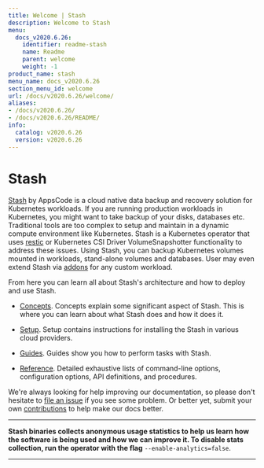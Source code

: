 ```yaml
---
title: Welcome | Stash
description: Welcome to Stash
menu:
  docs_v2020.6.26:
    identifier: readme-stash
    name: Readme
    parent: welcome
    weight: -1
product_name: stash
menu_name: docs_v2020.6.26
section_menu_id: welcome
url: /docs/v2020.6.26/welcome/
aliases:
- /docs/v2020.6.26/
- /docs/v2020.6.26/README/
info:
  catalog: v2020.6.26
  version: v2020.6.26
---
```


# Stash

[Stash](https://stash.run) by AppsCode is a cloud native data backup and recovery solution for Kubernetes workloads. If you are running production workloads in Kubernetes, you might want to take backup of your disks, databases etc. Traditional tools are too complex to setup and maintain in a dynamic compute environment like Kubernetes. Stash is a Kubernetes operator that uses [restic](https://github.com/restic/restic) or Kubernetes CSI Driver VolumeSnapshotter functionality to address these issues. Using Stash, you can backup Kubernetes volumes mounted in workloads, stand-alone volumes and databases. User may even extend Stash via [addons](https://stash.run/docs/latest/guides/latest/addons/overview/) for any custom workload.

From here you can learn all about Stash's architecture and how to deploy and use Stash.

- [Concepts](/docs/v2020.6.26/concepts/). Concepts explain some significant aspect of Stash. This is where you can learn about what Stash does and how it does it.

- [Setup](/docs/v2020.6.26/setup/). Setup contains instructions for installing
  the Stash in various cloud providers.

- [Guides](/docs/v2020.6.26/guides/latest/). Guides show you how to perform tasks with Stash.

- [Reference](/docs/v2020.6.26/reference/). Detailed exhaustive lists of
command-line options, configuration options, API definitions, and procedures.

We're always looking for help improving our documentation, so please don't hesitate to [file an issue](https://github.com/stashed/stash/issues/new) if you see some problem. Or better yet, submit your own [contributions](/docs/v2020.6.26/CONTRIBUTING) to help
make our docs better.

---

**Stash binaries collects anonymous usage statistics to help us learn how the software is being used and how we can improve it. To disable stats collection, run the operator with the flag** `--enable-analytics=false`.

---
